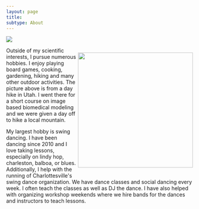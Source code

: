 ```yaml
---
layout: page
title:
subtype: About
---
```


<p><img src="{{ site.baseurl }}images/Kyle_mountains.png"></p> 

<p style="float: right;"><img src="{{ site.baseurl }}images/Kyle_dancing2.jpg" width="310px"></p> 

Outside of my scientific interests, I pursue numerous hobbies.
I enjoy playing board games, cooking, gardening, hiking and many other outdoor activities.
The picture above is from a day hike in Utah. 
I went there for a short course on image based biomedical modeling and we were given a day off to hike a local mountain.


My largest hobby is swing dancing.
I have been dancing since 2010 and I love taking lessons, especially on lindy hop, charleston, balboa, or blues.
Additionally, I help with the running of Charlottesville's swing dance organization. 
We have dance classes and social dancing every week. I often teach the classes as well as DJ the dance.
I have also helped with organizing workshop weekends where we hire bands for the dances and instructors to teach lessons.